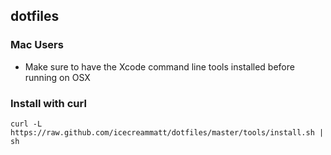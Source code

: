 ## dotfiles


### Mac Users

* Make sure to have the Xcode command line tools installed before running on OSX

### Install with curl 

`curl -L https://raw.github.com/icecreammatt/dotfiles/master/tools/install.sh | sh`
